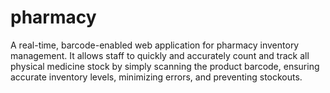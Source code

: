# pharmacy
A real-time, barcode-enabled web application for pharmacy inventory management. It allows staff to quickly and accurately count and track all physical medicine stock by simply scanning the product barcode, ensuring accurate inventory levels, minimizing errors, and preventing stockouts.
